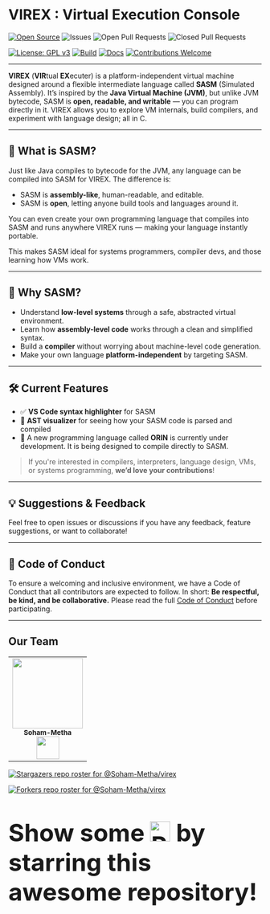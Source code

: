 # VIREX : Virtual Execution Console


<!--![GSSoC Logo](/virex/docs/assets/gssoc%20logo.png) -->

[![Open Source](https://badges.frapsoft.com/os/v1/open-source.svg?v=103)](https://github.com/Soham-Metha) <img alt="Issues" src="https://img.shields.io/github/issues/Soham-Metha/virex?style=flat&logo=github"/> <img alt="Open Pull Requests" src="https://img.shields.io/github/issues-pr/Soham-Metha/virex?style=flat&logo=github"/> <img alt="Closed Pull Requests" src="https://img.shields.io/github/issues-pr-closed/Soham-Metha/virex?style=flat&color=critical&logo=github"/>
<!--img alt="Stars" src="https://img.shields.io/github/stars/Soham-Metha/virex?style=flat&logo=github"/> <img alt="Forks" src="https://img.shields.io/github/forks/Soham-Metha/virex?style=flat&logo=github"/-->


[![License: GPL v3](https://img.shields.io/badge/License-GPLv3-blue.svg)](LICENSE) [![Build](https://img.shields.io/github/actions/workflow/status/Soham-Metha/virex/ci.yml)](https://github.com/Soham-Metha/virex/actions) [![Docs](https://img.shields.io/badge/docs-online-blue)](https://virex.readthedocs.io/en/latest/) [![Contributions Welcome](https://img.shields.io/badge/contributions-welcome-brightgreen.svg)](CONTRIBUTING.md)

---

**VIREX** (**VIR**tual **EX**ecuter) is a platform-independent virtual machine designed around a flexible intermediate language called **SASM** (Simulated Assembly). It’s inspired by the **Java Virtual Machine (JVM)**, but unlike JVM bytecode, SASM is **open, readable, and writable** — you can program directly in it. VIREX allows you to explore VM internals, build compilers, and experiment with language design; all in C.

---

## 🚀 What is SASM?

Just like Java compiles to bytecode for the JVM, any language can be compiled into SASM for VIREX. The difference is:

- SASM is **assembly-like**, human-readable, and editable.
- SASM is **open**, letting anyone build tools and languages around it.

You can even create your own programming language that compiles into SASM and runs anywhere VIREX runs — making your language instantly portable.

This makes SASM ideal for systems programmers, compiler devs, and those learning how VMs work.

---


## 🧠 Why SASM?

- Understand **low-level systems** through a safe, abstracted virtual environment.
- Learn how **assembly-level code** works through a clean and simplified syntax.
- Build a **compiler** without worrying about machine-level code generation.
- Make your own language **platform-independent** by targeting SASM.

---


## 🛠 Current Features

- ✅ **VS Code syntax highlighter** for SASM
- 🌲 **AST visualizer** for seeing how your SASM code is parsed and compiled
- 🔧 A new programming language called **ORIN** is currently under development. It is being designed to compile directly to SASM.

> If you're interested in compilers, interpreters, language design, VMs, or systems programming, **we’d love your contributions**!

---
<!--

## 📦 Project Layout

```
/docs/            # Documentation & diagrams
/examples/        # Sample programs in SASM
/include/         # Public headers
/src/             # Core code (VM, assembler, compiler)
/tests/           # Test cases for SASM programs
/tools/themes/    # VS Code syntax highlighter and dev tools
/install.sh       # One-command installer
```

---
## 🧪 Getting Started (Linux)

> 📝 For more detailed setup and usage guides, visit [our docs »](https://virex.readthedocs.io/en/latest/)

### 1. Clone and install:

```bash
git clone https://github.com/Soham-Metha/virex.git
cd virex/
./install.sh
```

### 2. Run a demo:

```bash
cd examples/SASM/
virex
```

> If the **UI looks misaligned**, try adjusting your **terminal font size** or tweak layout values in `src/VM/vm_tui.c::CreateWindows()`.

---

## 🎨 Developer Tools

### Syntax Highlighting in VS Code

- Install from `/tools/themes/vs_code`
- Then:
  1. Open any `.sasm` file
  2. Press `Ctrl + Shift + P` → `Preferences: Color Theme` → Select `Palenight+sasm`

---

## 💡 Contributing

We’re actively working on:

- 🚧 The **ORIN** programming language (compiler -> SASM)
- 🧩 Tooling for SASM (debuggers, profilers, IDE integrations)
- 📖 Better documentation and tutorials

Want to get involved? See our [CONTRIBUTING.md](CONTRIBUTING.md) (coming soon).

---

## 🧪 Examples

### Syntax Highlighting

![Syntax Highlighting](docs/assets/vs_theme.png)

### AST Visualization

![AST](docs/assets/AST_Examples/helloWorld.png)

> Each block represents a scope. Block 0 = global scope.

### Terminal UI

![TUI](docs/assets/gui.png)

## ⚙️ Tech Stack

- **Language**: C
- **Build System**: GNU Make
- **Visualization**: Graphviz
- **Version Control**: Git

---
## 📚 More Info

<!-- ![Repo Beats](https://repobeats.axiom.co/api/embed/f97cd2b4327090163e02c14473729db0cc3051c6.svg "Repo activity insights") -->
<!--
Full documentation (including internal architecture and instruction sets) is available at:  
📖 [https://virex.readthedocs.io](https://virex.readthedocs.io/en/latest/)

---
<!--
## 📬 License

This project is licensed under the **GNU General Public License v3.0**.  
You may copy, distribute, and modify the software as long as changes remain open-source and licensed under GPL-3.0.

📄 See the full [LICENSE](LICENSE) file for details.
-->
## 💡 Suggestions & Feedback
Feel free to open issues or discussions if you have any feedback, feature suggestions, or want to collaborate!

---
## 📜 Code of Conduct

To ensure a welcoming and inclusive environment, we have a Code of Conduct that all contributors are expected to follow. In short: **Be respectful, be kind, and be collaborative.** Please read the full [Code of Conduct](https://github.com/Soham-Metha/virex/blob/main/CODE_OF_CONDUCT.md) before participating.

---
<h2>Our Team</h2>
<table>
<tr>
<td align="center">
<a href="https://github.com/Soham-Metha"><img src="https://avatars.githubusercontent.com/u/136834568?v=4" height="140px" width="140px" alt=""></a><br><sub><b>Soham-Metha</b><br><a href="https://www.linkedin.com/in/soham-metha-6692752b3/"><img src="https://github-production-user-asset-6210df.s3.amazonaws.com/73993775/278833250-adb040ea-e3ef-446e-bcd4-3e8d7d4c0176.png" width="45px" height="45px"></a></sub>
</td>
</tr>
</table>
<!--

---
<div align="center">
  <h2 style="font-size:3rem;">Our Contributors <img src="https://raw.githubusercontent.com/Tarikul-Islam-Anik/Animated-Fluent-Emojis/master/Emojis/Smilies/Red%20Heart.png" alt="Red Heart" width="40" height="40" /></h2>
  </div>
  <h3>Thanks to these amazing people who have contributed to the **virex** project:</h3>
<p align="center">
    <img src="https://api.vaunt.dev/v1/github/entities/Soham-Metha/repositories/virex/contributors?format=svg&limit=54" width="1000" />
</p> -->

[![Stargazers repo roster for @Soham-Metha/virex](https://reporoster.com/stars/dark/Soham-Metha/virex)](https://github.com/Soham-Metha/virex/stargazers)

[![Forkers repo roster for @Soham-Metha/virex](https://reporoster.com/forks/dark/Soham-Metha/virex)](https://github.com/Soham-Metha/virex/network/members)


<p style="font-family:var(--ff-philosopher);font-size:3rem;"><b> Show some <img src="https://raw.githubusercontent.com/Tarikul-Islam-Anik/Animated-Fluent-Emojis/master/Emojis/Smilies/Red%20Heart.png" alt="Red Heart" width="40" height="40" /> by starring this awesome repository!
</p>
<!--
---
***🚀 Virex: Enabling Clean-Room Virtual Machines—One SASM Instruction at a Time! 🧬✨***
 **👨‍💻 Developed By**  **❤️Soham-Metha❤️**
[GitHub](https://github.com/Soham-Metha/) | [LinkedIn](https://www.linkedin.com/in/soham-metha-6692752b3/)
[🔝 Back to Top](#top)-->
